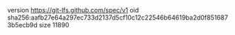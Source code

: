version https://git-lfs.github.com/spec/v1
oid sha256:aafb27e64a297ec733d2137d5cf10c12c22546b64619ba2d0f8516873b5ecb9d
size 11890
